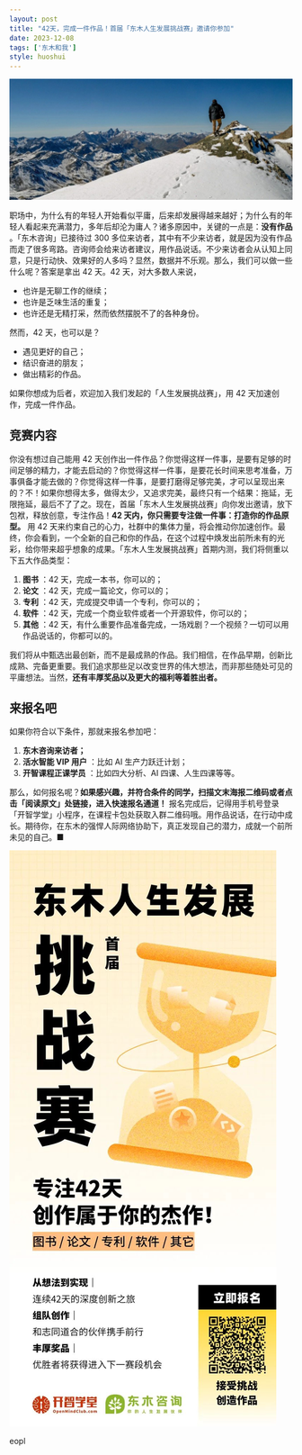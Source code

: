```yaml
---
layout: post
title: "42天，完成一件作品！首届「东木人生发展挑战赛」邀请你参加"
date: 2023-12-08
tags: ['东木和我']
style: huoshui
---
```


![](/assets/post_images/2023-12-08-17319184466390.684110609453469.jpeg)

职场中，为什么有的年轻人开始看似平庸，后来却发展得越来越好；为什么有的年轻人看起来充满潜力，多年后却沦为庸人？诸多原因中，关键的一点是：**没有作品**
。「东木咨询」已接待过 300
多位来访者，其中有不少来访者，就是因为没有作品而走了很多弯路。咨询师会给来访者建议，用作品说话。不少来访者会从认知上同意，只是行动快、效果好的人多吗？显然，数据并不乐观。那么，我们可以做一些什么呢？答案是拿出
42 天。42 天，对大多数人来说，

  * 也许是无聊工作的继续；
  * 也许是乏味生活的重复；
  * 也许还是无精打采，然而依然摆脱不了的各种身份。

然而，42 天，也可以是？

  * 遇见更好的自己；
  * 结识奋进的朋友；
  * 做出精彩的作品。

如果你想成为后者，欢迎加入我们发起的「人生发展挑战赛」，用 42 天加速创作，完成一件作品。

  

## 竞赛内容

你没有想过自己能用 42
天创作出一件作品？你觉得这样一件事，是要有足够的时间足够的精力，才能去启动的？你觉得这样一件事，是要花长时间来思考准备，万事俱备才能去做的？你觉得这样一件事，是要打磨得足够完美，才可以呈现出来的？不！如果你想得太多，做得太少，又追求完美，最终只有一个结果：拖延，无限拖延，最后不了了之。现在，首届「东木人生发展挑战赛」向你发出邀请，放下包袱，释放创意，专注作品！**42
天内，你只需要专注做一件事：打造你的作品原型。** 用 42
天来约束自己的心力，社群中的集体力量，将会推动你加速创作。最终，你会看到，一个全新的自己和你的作品，在这个过程中焕发出前所未有的光彩，给你带来超乎想象的成果。「东木人生发展挑战赛」首期内测，我们将侧重以下五大作品类型：

  1. **图书** ：42 天，完成一本书，你可以的；
  2. **论文** ：42 天，完成一篇论文，你可以的；
  3. **专利** ：42 天，完成提交申请一个专利，你可以的；
  4. **软件** ：42 天，完成一个商业软件或者一个开源软件，你可以的；
  5. **其他** ：42 天，有什么重要作品准备完成，一场戏剧？一个视频？一切可以用作品说话的，你都可以的。

我们将从中甄选出最创新，而不是最成熟的作品。我们相信，在作品早期，创新比成熟、完备更重要。我们追求那些足以改变世界的伟大想法，而非那些随处可见的平庸想法。当然，**还有丰厚奖品以及更大的福利等着胜出者。**

  

##  来报名吧

如果你符合以下条件，那就来报名参加吧：

  1. **东木咨询来访者；**
  2. **活水智能 VIP 用户** ：比如 AI 生产力跃迁计划；
  3. **开智课程正课学员** ：比如四大分析、AI 四课、人生四课等等。

那么，如何报名呢？**如果感兴趣，并符合条件的同学，扫描文末海报二维码或者点击「阅读原文」处链接，进入快速报名通道！**
报名完成后，记得用手机号登录「开智学堂」小程序，在课程卡包处获取入群二维码哦。用作品说话，在行动中成长。期待你，在东木的强悍人际网络协助下，真正发现自己的潜力，成就一个前所未见的自己。■  
  
  

  



![](/assets/post_images/2023-12-08-17319184466790.8435041538927386.jpeg)

eopl